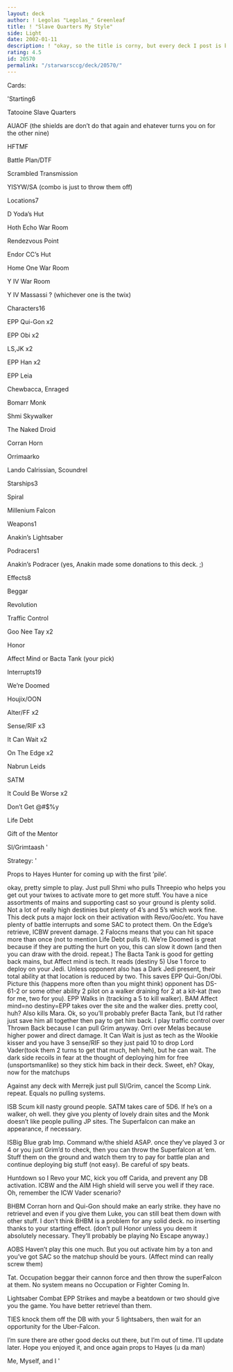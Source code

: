 ```yaml
---
layout: deck
author: ! Legolas "Legolas_" Greenleaf
title: ! "Slave Quarters My Style"
side: Light
date: 2002-01-11
description: ! "okay, so the title is corny, but every deck I post is blah-dee-blah My Style so it will have to do."
rating: 4.5
id: 20570
permalink: "/starwarsccg/deck/20570/"
---
```

Cards: 

'Starting6

Tatooine Slave Quarters

AUAOF  (the shields are don’t do that again and ehatever turns you on for the other nine)

HFTMF

Battle Plan/DTF

Scrambled Transmission

YISYW/SA (combo is just to throw them off)


Locations7

D Yoda’s Hut

Hoth Echo War Room

Rendezvous Point

Endor CC’s Hut

Home One War Room

Y IV War Room

Y IV Massassi ?  (whichever one is the twix)


Characters16

EPP Qui-Gon x2

EPP Obi x2

LS,JK x2

EPP Han x2

EPP Leia

Chewbacca, Enraged

Bomarr Monk

Shmi Skywalker

The Naked Droid

Corran Horn

Orrimaarko

Lando Calrissian, Scoundrel


Starships3

Spiral

Millenium Falcon


Weapons1

Anakin’s Lightsaber


Podracers1

Anakin’s Podracer (yes, Anakin made some donations to this deck. ;)


Effects8

Beggar 

Revolution

Traffic Control

Goo Nee Tay x2

Honor 

Affect Mind or Bacta Tank (your pick)


Interrupts19

We’re Doomed

Houjix/OON

Alter/FF x2

Sense/RIF x3

It Can Wait x2

On The Edge x2

Nabrun Leids

SATM

It Could Be Worse x2

Don’t Get @#$%y

Life Debt

Gift of the Mentor

SI/Grimtaash '

Strategy: '

Props to Hayes Hunter for coming up with the first ’pile’.


okay, pretty simple to play.  Just pull Shmi who pulls Threepio who helps you get out your twixes to activate more to get more stuff.  You have a nice assortments of mains and supporting cast so your ground is plenty solid.  Not a lot of really high destinies but plenty of 4’s and 5’s which work fine.  This deck puts a major lock on their activation with Revo/Goo/etc.  You have plenty of battle interrupts and some SAC to protect them.  On the Edge’s retrieve, ICBW prevent damage.  2 Falocns means that you can hit space more than once (not to mention Life Debt pulls it).  We’re Doomed is great because if they are putting the hurt on you, this can slow it down (and then you can draw with the droid.  repeat.)  The Bacta Tank is good for getting back mains, but Affect mind is tech.  It reads (destiny 5)  Use 1 force to deploy on your Jedi.  Unless opponent also has a Dark Jedi present, their total ability at that location is reduced by two.  This saves EPP Qui-Gon/Obi.  Picture this (happens more often than you might think) opponent has DS-61-2 or some other ability 2 pilot on a walker draining for 2 at a kit-kat (two for me, two for you).  EPP Walks in (tracking a 5 to kill walker).  BAM  Affect mind=no destiny=EPP takes over the site and the walker dies.  pretty cool, huh?  Also kills Mara.  Ok, so you’ll probably prefer Bacta Tank, but I’d rather just save him all together then pay to get him back.  I play traffic control over Thrown Back because I can pull Grim anyway.  Orri over Melas because higher power and direct damage.  It Can Wait is just as tech as the Wookie kisser and you have 3 sense/RIF so they just paid 10 to drop Lord Vader(took them 2 turns to get that much, heh heh), but he can wait.  The dark side recoils in fear at the thought of deploying him for free (unsportsmanlike) so they stick him back in their deck.  Sweet, eh?  Okay, now for the matchups


Against any deck with Merrejk just pull SI/Grim, cancel the Scomp Link.  repeat.  Equals no pulling systems.


ISB Scum  kill nasty ground people.  SATM takes care of 5D6.  If he’s on a walker, oh well.  they give you plenty of lovely drain sites and the Monk doesn’t like people pulling JP sites.  The Superfalcon can make an appearance, if necessary.


ISBig Blue grab Imp. Command w/the shield ASAP.  once they’ve played 3 or 4 or you just Grim’d to check, then you can throw the Superfalcon at ’em.  Stuff them on the ground and watch them try to pay for battle plan and continue deploying big stuff (not easy).  Be careful of spy beats.


Huntdown so I Revo your MC, kick you off Carida, and prevent any DB activation.  ICBW and the AIM High shield will serve you well if they race.  Oh, remember the ICW Vader scenario?


BHBM Corran horn and Qui-Gon should make an early strike.  they have no retrievel and even if you give them Luke, you can still beat them down with other stuff.  I don’t think BHBM is a problem for any solid deck.  no inserting thanks to your starting effect.  (don’t pull Honor unless you deem it absolutely necessary. They’ll probably be playing No Escape anyway.)


AOBS Haven’t play this one much.  But you out activate him by a ton and you’ve got SAC so the matchup should be yours.  (Affect mind can really screw them)


Tat. Occupation beggar their cannon force and then throw the superFalcon at them.  No system means no Occupation or Fighter Coming In.


Lightsaber Combat  EPP Strikes and maybe a beatdown or two should give you the game.  You have better retrievel than them.  


TIES  knock them off the DB with your 5 lightsabers, then wait for an opportunity for the Uber-Falcon.


I’m sure there are other good decks out there, but I’m out of time.  I’ll update later.  Hope you enjoyed it, and once again props to Hayes (u da man)


Me, Myself, and I '
